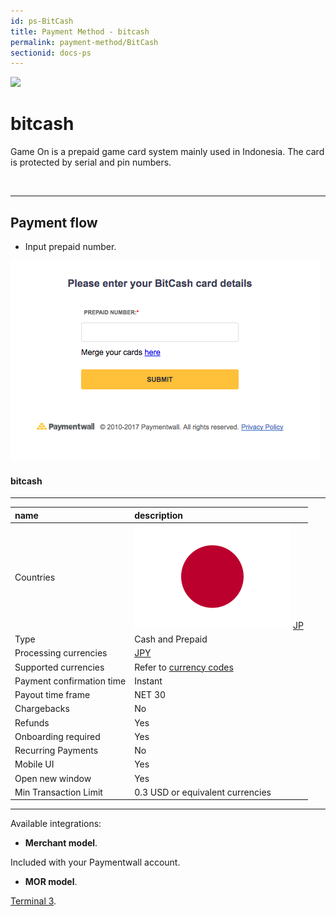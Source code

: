 ```yaml
---
id: ps-BitCash
title: Payment Method - bitcash
permalink: payment-method/BitCash
sectionid: docs-ps
---
```


<div class="docs-ps-header">
    <div class="docs-ps-logo">
        <img src="https://api.paymentwall.com/images/ps_logos/pm_bitcash.png">
    </div>
    <h1>bitcash</h1>
</div>

<div class="docs-ps-body" markdown="1">

<div class="docs-ps-instructions" markdown="1">

Game On is a prepaid game card system mainly used in Indonesia. The card is protected by serial and pin numbers.

<br>

***

## Payment flow

* Input prepaid number.

<div class="docs-img">
    <img src="/textures/pic/payment-system/cash-and-prepaid/bitcash.png">
</div>

</div>



<div class="docs-ps-attributes" markdown="1">
<div class="docs-ps-attributes-body" markdown="1">

#### bitcash

***

|name|description|
|:--|:--|
|Countries| <img class="flags" src="/textures/pic/flags/asia/japan.png"> [JP](https://en.wikipedia.org/wiki/Japan)|
|Type|Cash and Prepaid|
|Processing currencies|[JPY](https://en.wikipedia.org/wiki/Japanese_yen)|
|Supported currencies|Refer to [currency codes](/reference/currencies)|
|Payment confirmation time|Instant|
|Payout time frame| NET 30|
|Chargebacks|No|
|Refunds|Yes|
|Onboarding required| Yes|
|Recurring Payments|No|
|Mobile UI|Yes|
|Open new window|Yes|
|Min Transaction Limit|0.3 USD or equivalent currencies|

***

Available integrations:

* **Merchant model**.

Included with your Paymentwall account.

* **MOR model**.

[Terminal 3](https://www.terminal3.com/).

</div>
</div>

</div>
